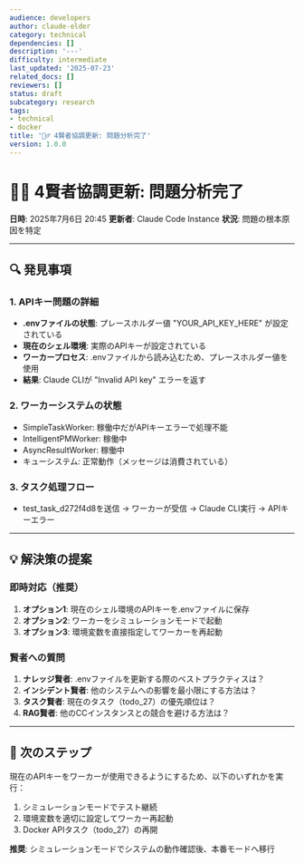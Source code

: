 ```yaml
---
audience: developers
author: claude-elder
category: technical
dependencies: []
description: '---'
difficulty: intermediate
last_updated: '2025-07-23'
related_docs: []
reviewers: []
status: draft
subcategory: research
tags:
- technical
- docker
title: '🧙‍♂️ 4賢者協調更新: 問題分析完了'
version: 1.0.0
---
```


# 🧙‍♂️ 4賢者協調更新: 問題分析完了

**日時**: 2025年7月6日 20:45
**更新者**: Claude Code Instance
**状況**: 問題の根本原因を特定

---

## 🔍 **発見事項**

### 1. **APIキー問題の詳細**
- **.envファイルの状態**: プレースホルダー値 "YOUR_API_KEY_HERE" が設定されている
- **現在のシェル環境**: 実際のAPIキーが設定されている
- **ワーカープロセス**: .envファイルから読み込むため、プレースホルダー値を使用
- **結果**: Claude CLIが "Invalid API key" エラーを返す

### 2. **ワーカーシステムの状態**
- SimpleTaskWorker: 稼働中だがAPIキーエラーで処理不能
- IntelligentPMWorker: 稼働中
- AsyncResultWorker: 稼働中
- キューシステム: 正常動作（メッセージは消費されている）

### 3. **タスク処理フロー**
- test_task_d272f4d8を送信 → ワーカーが受信 → Claude CLI実行 → APIキーエラー

---

## 💡 **解決策の提案**

### 即時対応（推奨）
1. **オプション1**: 現在のシェル環境のAPIキーを.envファイルに保存
2. **オプション2**: ワーカーをシミュレーションモードで起動
3. **オプション3**: 環境変数を直接指定してワーカーを再起動

### 賢者への質問
1. **ナレッジ賢者**: .envファイルを更新する際のベストプラクティスは？
2. **インシデント賢者**: 他のシステムへの影響を最小限にする方法は？
3. **タスク賢者**: 現在のタスク（todo_27）の優先順位は？
4. **RAG賢者**: 他のCCインスタンスとの競合を避ける方法は？

---

## 🚀 **次のステップ**

現在のAPIキーをワーカーが使用できるようにするため、以下のいずれかを実行：

1. シミュレーションモードでテスト継続
2. 環境変数を適切に設定してワーカー再起動
3. Docker APIタスク（todo_27）の再開

**推奨**: シミュレーションモードでシステムの動作確認後、本番モードへ移行
